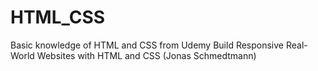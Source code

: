 # HTML_CSS
Basic knowledge of HTML and CSS from Udemy Build Responsive Real-World Websites with HTML and CSS (Jonas Schmedtmann)
